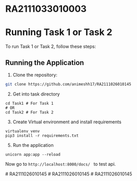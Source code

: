 # RA2111033010003

# Running Task 1 or Task 2

To run Task 1 or Task 2, follow these steps:

## Running the Application



1. Clone the repository:

```bash
git clone https://github.com/animeshh17/RA2111026010145


```
2. Get into task directory
```
cd Task1 # For Task 1
# OR
cd Task2 # For Task 2
```


3. Create Virtual environment and install requirements
```
virtualenv venv
pip3 install -r requirements.txt

```

5. Run the application
```
unicorn app:app --reload
```

Now go to ```http://localhost:8000/docs/ ``` to test api.



#   R A 2 1 1 1 0 2 6 0 1 0 1 4 5  
 #   R A 2 1 1 1 0 2 6 0 1 0 1 4 5  
 #   R A 2 1 1 1 0 2 6 0 1 0 1 4 5  
 
